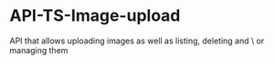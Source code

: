 # API-TS-Image-upload
API that allows uploading images as well as listing, deleting and \ or managing them
